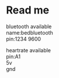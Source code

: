 # Read me

bluetooth available  
name:bedbluetooth   
pin:1234 
9600   

heartrate available  
pin:A1  
5v  
gnd  
